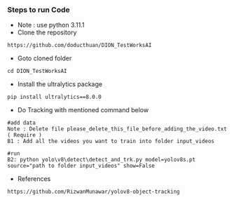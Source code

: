 ### Steps to run Code
- Note : use python 3.11.1
- Clone the repository
```
https://github.com/doducthuan/DION_TestWorksAI
```

- Goto cloned folder
```
cd DION_TestWorksAI
```

- Install the ultralytics package
```
pip install ultralytics==8.0.0
```

- Do Tracking with mentioned command below
```
#add data
Note : Delete file please_delete_this_file_before_adding_the_video.txt ( Require )
B1 : Add all the videos you want to train into folder input_videos

#run
B2: python yolo\v8\detect\detect_and_trk.py model=yolov8s.pt source="path to folder input_videos" show=False
```

- References 
```
https://github.com/RizwanMunawar/yolov8-object-tracking
```
